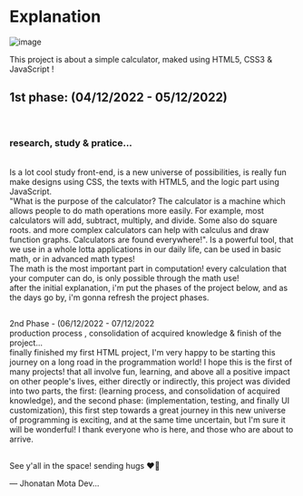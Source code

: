 <h1>Explanation </h1>

![image](https://user-images.githubusercontent.com/119200828/205682676-e945802d-1420-411e-a58b-88fef397be58.png)

This project is about a simple calculator, maked using HTML5, CSS3 & JavaScript !

<h2>1st phase: (04/12/2022 - 05/12/2022)</h2><br>
<h3>research, study & pratice...</h3><br>
Is a lot cool study front-end, is a new universe of possibilities, is really fun make designs using CSS, the texts with HTML5, and the logic part using JavaScript.<br>
"What is the purpose of the calculator? The calculator is a machine which allows people to do math operations more easily. For example, most calculators will add, subtract, multiply, and divide. Some also do square roots. and more complex calculators can help with calculus and draw function graphs. Calculators are found everywhere!". Is a powerful tool, that we use in a whole lotta applications in our daily life, can be used in basic math, or in advanced math types!<br>
The math is the most important part in computation! every calculation that your computer can do, is only possible through the math use!<br>
after the initial explanation, i'm put the phases of the project below, and as the days go by, i'm gonna refresh the project phases.

##

2nd Phase - (06/12/2022 - 07/12/2022<br>
production process , consolidation of acquired knowledge & finish of the project...<br>
finally finished my first HTML project, I'm very happy to be starting this journey on a long road in the programmation world! I hope this is the first of many projects! that all involve fun, learning, and above all a positive impact on other people's lives, either directly or indirectly, this project was divided into two parts, the first: (learning process, and consolidation of acquired knowledge), and the second phase: (implementation, testing, and finally UI customization),
this first step towards a great journey in this new universe of programming is exciting, and at the same time uncertain, but I'm sure it will be wonderful! I thank everyone who is here, and those who are about to arrive.

##

See y'all in the space! sending hugs ❤️‍🔥

— Jhonatan Mota Dev...
